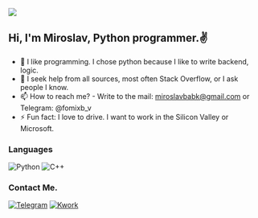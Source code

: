 ![](https://cdn.kwork.com/files/cover/27/13157113-1660515889_x2.jpg)

## Hi, I'm Miroslav, Python programmer.✌

- 🔭 I like programming. I chose python because I like to write backend, logic. 
- 🤔 I seek help from all sources, most often Stack Overflow, or I ask people I know.
- 📫 How to reach me? - Write to the mail: miroslavbabk@gmail.com or Telegram: @fomixb_v 
- ⚡ Fun fact: I love to drive. I want to work in the Silicon Valley or Microsoft.

### Languages

![Python](https://img.shields.io/badge/-Python-545352?style=for-the-badge&logo=python)
![C++](https://img.shields.io/badge/-C++-545352?style=for-the-badge&logo=C%2b%2b&logoColor=6296CC)

### Contact Me.

[![Telegram](https://img.shields.io/badge/-Telegram-545352?style=for-the-badge&logo=telegram)](https://t.me/fomixb_v)
[![Kwork](https://img.shields.io/badge/-Kwork-545352?style=for-the-badge&logo=)](https://kwork.ru/script-programming/22199519/napishu-bota-dlya-telegram)
